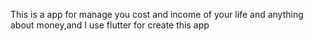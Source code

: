 This is a app for manage you cost and income of your life and anything about money,and I use flutter for create this app 
